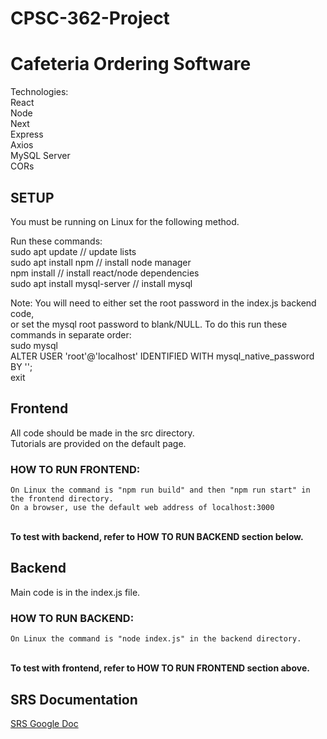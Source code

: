 # CPSC-362-Project
# Cafeteria Ordering Software

Technologies:\
React\
Node\
Next\
Express\
Axios\
MySQL Server\
CORs


## SETUP


You must be running on Linux for the following method.

Run these commands:\
	sudo apt update          // update lists\
	sudo apt install npm     // install node manager\
	npm install              // install react/node dependencies\
	sudo apt install mysql-server      // install mysql




 
Note: You will need to either set the root password in the index.js backend code,\
	  or set the mysql root password to blank/NULL. To do this run these commands in separate order:\
   sudo mysql\
   ALTER USER 'root'@'localhost' IDENTIFIED WITH mysql_native_password BY '';\
   exit



## Frontend


All code should be made in the src directory.\
Tutorials are provided on the default page.


### HOW TO RUN FRONTEND:

	On Linux the command is "npm run build" and then "npm run start" in the frontend directory.
	On a browser, use the default web address of localhost:3000
\
	**To test with backend, refer to HOW TO RUN BACKEND section below.**


## Backend


Main code is in the index.js file.


### HOW TO RUN BACKEND:

	On Linux the command is "node index.js" in the backend directory.
\
	**To test with frontend, refer to HOW TO RUN FRONTEND section above.**


## SRS Documentation
[SRS Google Doc](https://docs.google.com/document/d/1vHGxRGFeUjudUNqFsrj9UzxUwihta8cknSypmEp9GxA/edit?usp=sharing)
